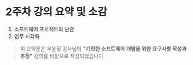 # 2주차 강의 요약 및 소감

1. 소프트웨어 프로젝트의 난관
2. 업무 시각화

> 위 요약문은 우윤정 강사님의 **"기민한 소프트웨어 개발을 위한 요구사항 작성과 추정"** 강의를 바탕으로 작성되었습니다.